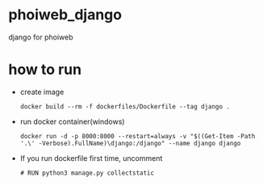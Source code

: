 # phoiweb_django

django for phoiweb

# how to run

- create image
  
  ```shell
  docker build --rm -f dockerfiles/Dockerfile --tag django .
  ```
- run docker container(windows)

  ```shell
  docker run -d -p 8000:8000 --restart=always -v "$((Get-Item -Path '.\' -Verbose).FullName)\django:/django" --name django django
  ```

- If you run dockerfile first time, uncomment
  ```
  # RUN python3 manage.py collectstatic
  ```